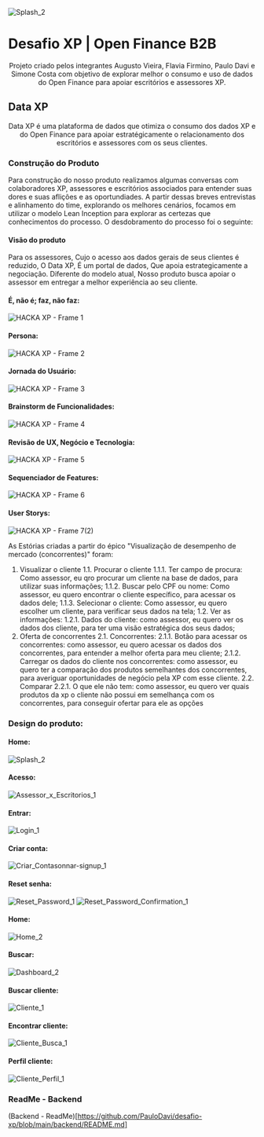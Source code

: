 ![Splash_2](https://user-images.githubusercontent.com/88851999/154854659-9fcac217-caeb-46d5-af13-7b8da8e68d6a.png)

# Desafio XP | Open Finance B2B
<p align="center">Projeto criado pelos integrantes Augusto Vieira, Flavia Firmino, Paulo Davi e Simone Costa com objetivo de explorar melhor
o consumo e uso de dados do Open Finance para apoiar escritórios e assessores XP.</p>

## Data XP
<p align="center">Data XP é uma plataforma de dados que otimiza o consumo dos dados XP e do Open Finance para apoiar estratégicamente o relacionamento dos escritórios
e assessores com os seus clientes.</p>

### Construção do Produto
Para construção do nosso produto realizamos algumas conversas com colaboradores XP, assessores e escritórios associados para entender suas dores e suas aflições e as oportundiades.
A partir dessas breves entrevistas e alinhamento do time, explorando os melhores cenários, focamos em utilizar o modelo Lean Inception para explorar as certezas que conhecimentos do processo. O desdobramento do processo foi o seguinte:

#### Visão do produto
Para os assessores,
Cujo o acesso aos dados gerais de seus clientes é reduzido,
O Data XP,
É um portal de dados,
Que apoia estrategicamente a negociação.
Diferente do modelo atual,
Nosso produto busca apoiar o assessor em entregar a melhor experiência ao seu cliente.

#### É, não é; faz, não faz:
![HACKA XP - Frame 1](https://user-images.githubusercontent.com/88851999/154857426-0f4ccd1b-f9c8-4bb1-8e7c-d070ea85f3d9.jpg)

#### Persona:
![HACKA XP - Frame 2](https://user-images.githubusercontent.com/88851999/154857501-dd7f790f-50c0-4ad3-9ede-c362ff7e1900.jpg)

#### Jornada do Usuário:
![HACKA XP - Frame 3](https://user-images.githubusercontent.com/88851999/154857538-8481d38d-a6c3-4d54-b354-ab19d0c0b35e.jpg)

#### Brainstorm de Funcionalidades:
![HACKA XP - Frame 4](https://user-images.githubusercontent.com/88851999/154857591-7d75c4f0-58e1-4d41-a62a-81575933cf9f.jpg)

#### Revisão de UX, Negócio e Tecnologia:
![HACKA XP - Frame 5](https://user-images.githubusercontent.com/88851999/154857651-f18aae2b-2581-4c64-837a-c69a3db5651b.jpg)

#### Sequenciador de Features:
![HACKA XP - Frame 6](https://user-images.githubusercontent.com/88851999/154857694-9dc0de5c-15b8-47a4-abb0-e67f322a693b.jpg)

#### User Storys:
![HACKA XP - Frame 7(2)](https://user-images.githubusercontent.com/88851999/154857787-ec23e6da-d500-4a61-8e53-80a7a6427325.jpg)

As Estórias criadas a partir do épico "Visualização de desempenho de mercado (concorrentes)" foram:
1. Visualizar o cliente
1.1. Procurar o cliente
1.1.1. Ter campo de procura: Como assessor, eu qro procurar um cliente na base de dados, para utilizar suas informações;
1.1.2. Buscar pelo CPF ou nome: Como assessor, eu quero encontrar o cliente específico, para acessar os dados dele;
1.1.3. Selecionar o cliente: Como assessor, eu quero escolher um cliente, para verificar seus dados na tela;
1.2. Ver as informações:
1.2.1. Dados do cliente: como assessor, eu quero ver os dados dos cliente, para ter uma visão estratégica dos seus dados;
2. Oferta de concorrentes
2.1. Concorrentes:
2.1.1. Botão para acessar os concorrentes: como assessor, eu quero acessar os dados dos concorrentes, para entender a melhor oferta para meu cliente;
2.1.2. Carregar os dados do cliente nos concorrentes: como assessor, eu quero ter a comparação dos produtos semelhantes dos concorrentes, para averiguar oportunidades de negócio pela XP com esse cliente.
2.2. Comparar
2.2.1. O que ele não tem: como assessor, eu quero ver quais produtos da xp o cliente não possui em semelhança com os concorrentes, para conseguir ofertar para ele as opções

### Design do produto:
#### Home:
![Splash_2](https://user-images.githubusercontent.com/88851999/154858416-9f61e02e-90a0-4112-818d-a4338879cec3.png)

#### Acesso:
![Assessor_x_Escritorios_1](https://user-images.githubusercontent.com/88851999/154858817-b5c16b9a-191f-44de-94c5-4b898086e8c8.png)

#### Entrar:
![Login_1](https://user-images.githubusercontent.com/88851999/154858918-d6458371-b108-4212-9e27-051dc78e6bf1.png)

#### Criar conta:
![Criar_Contasonnar-signup_1](https://user-images.githubusercontent.com/88851999/154858880-731e74ac-61f5-41cb-9d74-4fd7d4cc2bbb.png)

#### Reset senha:
![Reset_Password_1](https://user-images.githubusercontent.com/88851999/154858881-60e191cc-bdf5-4add-ac00-5320a47afc03.png)
![Reset_Password_Confirmation_1](https://user-images.githubusercontent.com/88851999/154858882-5957281b-95f8-4fdd-bc37-f80756cb97ac.png)

#### Home:
![Home_2](https://user-images.githubusercontent.com/88851999/154858412-1c41534b-8e21-4187-9c3e-59e17aefd410.png)

#### Buscar:
![Dashboard_2](https://user-images.githubusercontent.com/88851999/154858410-ea2fd806-0dc5-4da9-a7b2-4bb48c39219d.png)

#### Buscar cliente:
![Cliente_1](https://user-images.githubusercontent.com/88851999/154858406-bb3252af-0988-4d2e-97d0-c9f298898d52.png)

#### Encontrar cliente:
![Cliente_Busca_1](https://user-images.githubusercontent.com/88851999/154859069-0a3148e6-fe9d-4994-8d37-8e2131b8e7b8.png)

#### Perfil cliente:
![Cliente_Perfil_1](https://user-images.githubusercontent.com/88851999/154858409-cbd769c5-c672-4571-a166-feee4f273896.png)

### ReadMe - Backend
(Backend - ReadMe)[https://github.com/PauloDavi/desafio-xp/blob/main/backend/README.md]
